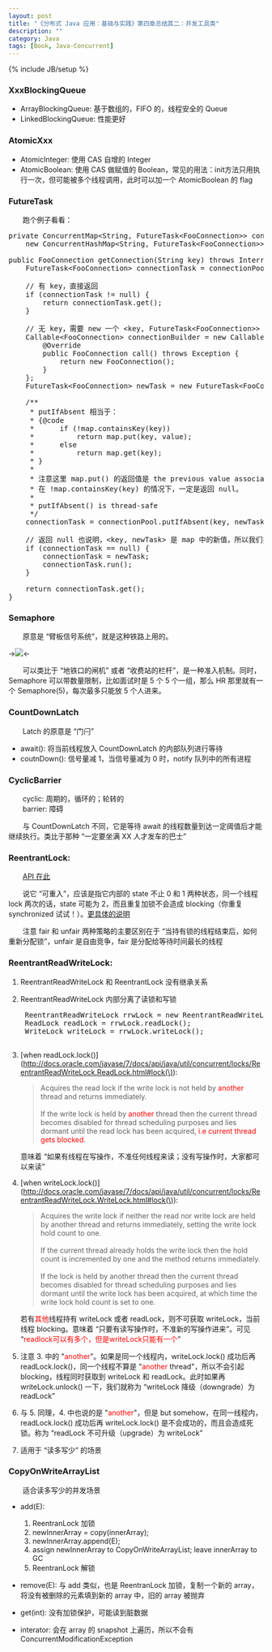 ```yaml
---
layout: post
title: "《分布式 Java 应用：基础与实践》第四章总结其二：并发工具类"
description: ""
category: Java
tags: [Book, Java-Concurrent]
---
```

{% include JB/setup %}

### XxxBlockingQueue

* ArrayBlockingQueue: 基于数组的，FIFO 的，线程安全的 Queue
* LinkedBlockingQueue: 性能更好

### AtomicXxx

* AtomicInteger: 使用 CAS 自增的 Integer
* AtomicBoolean: 使用 CAS 做赋值的 Boolean，常见的用法：init方法只用执行一次，但可能被多个线程调用，此时可以加一个 AtomicBoolean 的 flag

### FutureTask

　　跑个例子看看：

<pre class="prettyprint linenums">
private ConcurrentMap&lt;String, FutureTask&lt;FooConnection&gt;&gt; connectionPool = 
	new ConcurrentHashMap&lt;String, FutureTask&lt;FooConnection&gt;&gt;();

public FooConnection getConnection(String key) throws InterruptedException, ExecutionException {
	FutureTask&lt;FooConnection&gt; connectionTask = connectionPool.get(key);
   
	// 有 key，直接返回
	if (connectionTask != null) {
		return connectionTask.get();
	}
   
	// 无 key，需要 new 一个 &lt;key, FutureTask&lt;FooConnection&gt;&gt;
	Callable&lt;FooConnection&gt; connectionBuilder = new Callable&lt;FooConnection&gt;() {
		@Override
		public FooConnection call() throws Exception {
			return new FooConnection();
		}
	};
	FutureTask&lt;FooConnection&gt; newTask = new FutureTask&lt;FooConnection&gt;(connectionBuilder);
   
	/**
	 * putIfAbsent 相当于：
	 * {@code
	 *      if (!map.containsKey(key))
	 *          return map.put(key, value);
	 *      else
	 *          return map.get(key);
	 * }
	 *
	 * 注意这里 map.put() 的返回值是 the previous value associated with key, or null if there was no mapping for key。
	 * 在 !map.containsKey(key) 的情况下，一定是返回 null。
	 *
	 * putIfAbsent() is thread-safe
	 */
	connectionTask = connectionPool.putIfAbsent(key, newTask);
   
	// 返回 null 也说明，&lt;key, newTask&gt; 是 map 中的新值，所以我们接着 run 一下
	if (connectionTask == null) {
		connectionTask = newTask;
		connectionTask.run();
	}
   
	return connectionTask.get();
}
</pre>

### Semaphore

　　原意是 “臂板信号系统”，就是这种铁路上用的。  

->![](https://7atftq.bn1.livefilestore.com/y2pEhkFoMyL6Mf8GUTCEN9DdnASBVoozkF2fzp-e4B40QYrkjJ9tAibAjn6ux_XHCZ0tfxRt-UJsGcIA_fPdbca-VK7YAB17W9W-A3YEjImFQs/Semaphore.png?psid=1)<-

　　可以类比于 “地铁口的闸机” 或者 “收费站的栏杆”，是一种准入机制。同时，Semaphore 可以带数量限制，比如面试时是 5 个 5 个一组，那么 HR 那里就有一个 Semaphore(5)，每次最多只能放 5 个人进来。

### CountDownLatch

　　Latch 的原意是 “门闩”

* await(): 将当前线程放入 CountDownLatch 的内部队列进行等待
* coutnDown(): 信号量减 1，当信号量减为 0 时，notify 队列中的所有进程

### CyclicBarrier

　　cyclic: 周期的，循环的；轮转的  
　　barrier: 障碍  

　　与 CountDownLatch 不同，它是等待 await 的线程数量到达一定阈值后才能继续执行。类比于那种 “一定要坐满 XX 人才发车的巴士”

### ReentrantLock: 

　　[API 在此](http://docs.oracle.com/javase/7/docs/api/java/util/concurrent/locks/ReentrantLock.html)  

　　说它 “可重入”，应该是指它内部的 state 不止 0 和 1 两种状态，同一个线程 lock 两次的话，state 可能为 2，而且重复加锁不会造成 blocking（你重复 synchronized 试试！）。[更具体的说明](http://stackoverflow.com/questions/1312259/what-is-the-re-entrant-lock-and-concept-in-general)  

　　注意 fair 和 unfair 两种策略的主要区别在于 “当持有锁的线程结束后，如何重新分配锁”，unfair 是自由竞争，fair 是分配给等待时间最长的线程

### ReentrantReadWriteLock:

1. ReentrantReadWriteLock 和 ReentrantLock 没有继承关系
2. ReentrantReadWriteLock 内部分离了读锁和写锁

	<pre class="prettyprint linenums">
	ReentrantReadWriteLock rrwLock = new ReentrantReadWriteLock();
	ReadLock readLock = rrwLock.readLock();
	WriteLock writeLock = rrwLock.writeLock();
	</pre>

3. [when readLock.lock()](http://docs.oracle.com/javase/7/docs/api/java/util/concurrent/locks/ReentrantReadWriteLock.ReadLock.html#lock(\)): 

	> Acquires the read lock if the write lock is not held by <font color="red">another</font> thread and returns immediately.   
	> <br/>
	> If the write lock is held by <font color="red">another</font> thread then the current thread becomes disabled for thread scheduling purposes and lies dormant until the read lock has been acquired, <font color="red">i.e current thread gets blocked</font>. 

	意味着 “如果有线程在写操作，不准任何线程来读；没有写操作时，大家都可以来读”

4. [when writeLock.lock()](http://docs.oracle.com/javase/7/docs/api/java/util/concurrent/locks/ReentrantReadWriteLock.WriteLock.html#lock(\)): 

	> Acquires the write lock if neither the read nor write lock are held by another thread and returns immediately, setting the write lock hold count to one.  
	> <br/>
	> If the current thread already holds the write lock then the hold count is incremented by one and the method returns immediately.  
	> <br/>
	> If the lock is held by another thread then the current thread becomes disabled for thread scheduling purposes and lies dormant until the write lock has been acquired, at which time the write lock hold count is set to one.

	若有<font color="red">其他</font>线程持有 writeLock 或者 readLock，则不可获取 writeLock，当前线程 blocking。意味着 “只要有读写操作时，不准新的写操作进来”。可见 “<font color="red">readlock可以有多个，但是writeLock只能有一个</font>”

5. 注意 3. 中的 "<font color="red">another</font>"。如果是同一个线程内，writeLock.lock() 成功后再 readLock.lock()，同一个线程不算是 "<font color="red">another</font> thread"，所以不会引起 blocking，线程同时获取到 writeLock 和 readLock。此时如果再 writeLock.unlock() 一下，我们就称为 “writeLock 降级（downgrade）为 readLock”
6. 与 5. 同理，4. 中也说的是 "<font color="red">another</font>"，但是 but somehow，在同一线程内，readLock.lock() 成功后再 writeLock.lock() 是不会成功的，而且会造成死锁。称为 “readLock 不可升级（upgrade）为 writeLock”
7. 适用于 “读多写少” 的场景




### CopyOnWriteArrayList

　　适合读多写少的并发场景

* add(E): 

	1. ReentranLock 加锁
	2. newInnerArray = copy(innerArray); 
	3. newInnerArray.append(E);
	4. assign newInnerArray to CopyOnWriteArrayList; leave innerArray to GC
	5. ReentranLock 解锁

* remove(E): 与 add 类似，也是 ReentranLock 加锁，复制一个新的 array，将没有被删除的元素填到新的 array 中，旧的 array 被抛弃
* get(int): 没有加锁保护，可能读到脏数据
* interator: 会在 array 的 snapshot 上遍历，所以不会有 ConcurrentModificationException